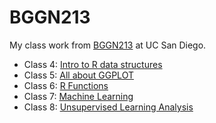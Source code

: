 # BGGN213

My class work from [BGGN213](https://bioboot.github.io/) at UC San Diego.

- Class 4: [Intro to R data structures](https://github.com/tiffanywchin/bggn213_github/blob/main/class4/class4.html)
- Class 5: [All about GGPLOT](https://github.com/tiffanywchin/bggn213_github/blob/main/class5/class5_lab.qmd)
- Class 6: [R Functions](https://github.com/tiffanywchin/bggn213_github/blob/main/class6/Class6_HW.qmd)
- Class 7: [Machine Learning](https://github.com/tiffanywchin/bggn213_github/blob/main/class7/class7_lab.qmd)
- Class 8: [Unsupervised Learning Analysis](https://github.com/tiffanywchin/bggn213_github/blob/main/class8/class8.qmd)
